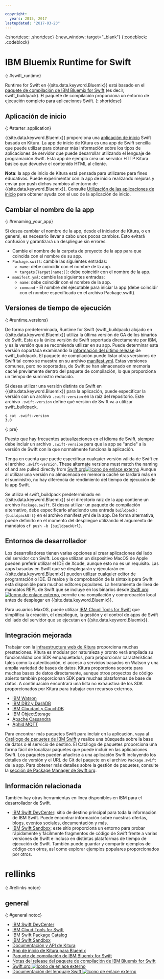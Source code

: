 ```yaml
---

copyright:
  years: 2015, 2017
lastupdated: "2017-03-23"
---
```


{:shortdesc: .shortdesc}
{:new_window: target="_blank"}
{:codeblock: .codeblock}

# IBM Bluemix Runtime for Swift
{: #swift_runtime}

Runtime for Swift en {{site.data.keyword.Bluemix}} está basado en el [paquete de compilación de IBM Bluemix for Swift](https://github.com/IBM-Swift/swift-buildpack) (es decir, swift_buildpack).
El paquete de compilación proporciona un entorno de ejecución completo para aplicaciones Swift.
{: shortdesc}

## Aplicación de inicio
{: #starter_application}

{{site.data.keyword.Bluemix}} proporciona una [aplicación de inicio](https://github.com/IBM-Bluemix/Kitura-Starter) Swift basada en Kitura. La app de inicio de Kitura es una app de Swift sencilla que puede utilizar para obtener más información sobre los tipos de aplicaciones de servidor que puede desarrollar utilizando el lenguaje de programación Swift. Esta app de ejemplo crea un servidor HTTP Kitura básico que devuelve el contenido HTML al cliente.

**Nota:** la app de inicio de Kitura está pensada para utilizarse para fines educativos. Puede experimentar con la app de inicio realizando mejoras y enviar por push dichos cambios al entorno de {{site.data.keyword.Bluemix}}. Consulte [Utilización de las aplicaciones de inicio](../../cfapps/starter_app_usage.html) para obtener ayuda con el uso de la aplicación de inicio.

## Cambiar el nombre de la app
{: #renaming_your_app}

Si desea cambiar el nombre de la app, desde el iniciador de Kitura, o en general, es necesario llevar a cabo unos pocos cambios. Esto evitará confusión y garantizará un despliegue sin errores.

- Cambie el nombre de la carpeta de proyecto de la app para que coincida con el nombre de su app.
- `Package.swift`: cambie las siguientes entradas:
    - `name`: debe coincidir con el nombre de la app.
    - `targets[Target(name:)]`: debe coincidir con el nombre de la app.
- `manifest.yml`: cambie las siguientes entradas:
    - `name`: debe coincidir con el nombre de la app.
    - `command` - El nombre del ejecutable para iniciar la app (debe coincidir con el nombre especificado en el archivo Package.swift).

## Versiones de tiempo de ejecución
{: #runtime_versions}

De forma predeterminada, Runtime for Swift (swift_buildpack) alojado en {{site.data.keyword.Bluemix}} utiliza la última versión de GA de los binarios de Swift. Esta es la única versión de Swift soportada directamente por IBM, y es la versión que se recomienda utilizar en su app. Puede determinar esta versión soportada examinando la [información del último release](https://github.com/IBM-Swift/swift-buildpack/releases) de swift_buildpack. El paquete de compilación puede listar otras versiones de Swift tal como se muestra en su archivo [manifest.yml](https://github.com/IBM-Swift/swift-buildpack/blob/master/manifest.yml). Estas versiones comunes, pero no soportadas, de Swift se han almacenado en memoria caché previamente dentro del paquete de compilación, lo que proporciona un tiempo de suministro reducido.

Si desea utilizar una versión distinta de Swift en {{site.data.keyword.Bluemix}} para la aplicación, puede especificar la versión con un archivo `.swift-version` en la raíz del repositorio. Este archivo `.swift-version` define qué versión de Swift va a utilizar swift_buildpack.

```
$ cat .swift-version
3.0
```
{: pre}

Puesto que hay frecuentes actualizaciones en el idioma de Swift, siempre debe incluir un archivo `.swift-version` para que la app se "ancle" a la versión de Swift con la que normalmente funciona la aplicación.

Tenga en cuenta que puede especificar cualquier versión válida de Swift en el archivo `.swift-version`. These alternate versions must match the naming of and are pulled directly from [Swift.org![Icono de enlace externo](../../icons/launch-glyph.svg "Icono de enlace externo")](https://swift.org/download/) Aunque al utilizar una versión no almacenada en memoria caché se tardará más en el suministro, no hay diferencia de rendimiento del tiempo de ejecución de la app Swift.

Se utiliza el swift_buildpack predeterminado en {{site.data.keyword.Bluemix}} si el directorio raíz de la app contiene un archivo `Package.swift`.  Si desea utilizar un paquete de compilación alternativo, debe especificarlo añadiendo una entrada `buildpack: {buildpackUrl}` en el archivo manifest.yml de la app. De forma alternativa, puede definirlo en el momento del despliegue utilizando el argumento de mandatos `cf push -b {buildpackUrl}`.


## Entornos de desarrollador

Los desarrolladores tienen varias opciones al crear aplicaciones del lado del servidor con Swift. Los que utilizan un dispositivo MacOS de Apple pueden preferir utilizar el IDE de Xcode, aunque esto no es un requisito.  Las apps basadas en Swift que se desplegarán y ejecutarán en {{site.data.keyword.Bluemix}} pueden utilizar cualquier editor de programación o IDE.  El realce y la comprobación de la sintaxis para Swift está disponible para muchos editores populares. La herramienta de línea de mandatos REPL de Swift que se incluye en los binarios desde [Swift.org![Icono de enlace externo](../../icons/launch-glyph.svg "Icono de enlace externo")](https://swift.org/), permite una compilación y comprobación local antes de desplegar en {{site.data.keyword.Bluemix}}.

Para usuarios MaxOS, puede utilizar [IBM Cloud Tools for Swift](http://cloudtools.bluemix.net/) que simplifica la creación, el despliegue, la gestión y el control de apps de Swift del lado del servidor que se ejecutan en {{site.data.keyword.Bluemix}}.  


## Integración mejorada

Trabajar con la [infraestructura web de Kitura](http://ibm-swift.github.io/Kitura/) proporciona muchas prestaciones. Kitura es modular por naturaleza y pronto verá ampliada su funcionalidad con SDK empaquetados, para proporcionar características tales como la autenticación, el acceso a servicios basados en Watson y una amplia variedad de bases de datos.  Kitura proporciona soporte para muchas bases de datos directamente, aunque otros proyectos de código abierto también proporcionan SDK para muchas plataformas de base de datos. A continuación encontrará una lista no exhaustiva de los SDK proporcionados por Kitura para trabajar con recursos externos.

- [IBM Watson](https://swiftpkgs.ng.bluemix.net/package/IBM-Swift/swift-watson-sdk)
- [IBM DB2 y DashDB](https://swiftpkgs.ng.bluemix.net/package/IBM-DTeam/swift-for-db2)
- [IBM Cloudant y CouchDB](https://swiftpkgs.ng.bluemix.net/package/cloudant/swift-cloudant)
- [IBM ObjectStorage](https://swiftpkgs.ng.bluemix.net/package/ibm-bluemix-mobile-services/bluemix-objectstorage-serversdk-swift)
- [Apache Cassandra](https://swiftpkgs.ng.bluemix.net/package/IBM-Swift/Kassandra)
- [Aphid MQTT](https://swiftpkgs.ng.bluemix.net/package/IBM-Swift/Aphid)

Para encontrar más paquetes Swift para incluir en la aplicación, vaya al [Catálogo de paquetes de IBM Swift](https://swiftpkgs.ng.bluemix.net/) y realice una búsqueda sobre la base de datos o el servicio de destino. El Catálogo de paquetes proporciona una forma fácil de localizar paquetes que puede incluir en las aplicaciones Swift. Los paquetes pueden añadirse a una aplicación Swift incluyendo los detalles de versión y el URL de Git del paquete en el archivo `Package.swift` de la app. Para obtener más detalles sobre la gestión de paquetes, consulte la [sección de Package Manager de Swift.org](https://swift.org/package-manager/).


## Información relacionada

También hay otras herramientas en línea disponibles en IBM para el desarrollador de Swift.
- [IBM Swift DevCenter](https://developer.ibm.com/swift/): sitio de destino principal para toda la información de IBM Swift. Puede encontrar información sobre nuestras ofertas, blogs, eventos sociales, documentación y más.
- [IBM Swift Sandbox](https://swiftlang.ng.bluemix.net/): este sitio proporciona un entorno para probar rápidamente y fácilmente fragmentos de código de Swift frente a varias versiones de Swift e incluso en distintas plataformas de tiempo de ejecución de  Swift. También puede guardar y compartir ejemplos de código con otros, así como explorar ejemplos populares proporcionados por otros.


# rellinks
{: #rellinks notoc}
## general
{: #general notoc}
* [IBM Swift DevCenter](https://developer.ibm.com/swift/)
* [IBM Cloud Tools for Swift](http://cloudtools.bluemix.net/)
* [IBM Swift Package Catalog](https://swiftpkgs.ng.bluemix.net/)
* [IBM Swift Sandbox](https://swiftlang.ng.bluemix.net/)
* [Documentación y API de Kitura](http://ibm-swift.github.io/Kitura/)
* [App de inicio de Kitura para Bluemix](https://github.com/IBM-Bluemix/Kitura-Starter)
* [Paquete de compilación de IBM Bluemix for Swift](https://github.com/IBM-Swift/swift-buildpack)
* [Notas del release del paquete de compilación de IBM Bluemix for Swift](https://github.com/IBM-Swift/swift-buildpack/releases)
* [Swift.org ![Icono de enlace externo](../../icons/launch-glyph.svg "Icono de enlace externo")](https://swift.org/)
* [Documentación del lenguaje Swift ![Icono de enlace externo](../../icons/launch-glyph.svg "Icono de enlace externo")](https://swift.org/documentation)
